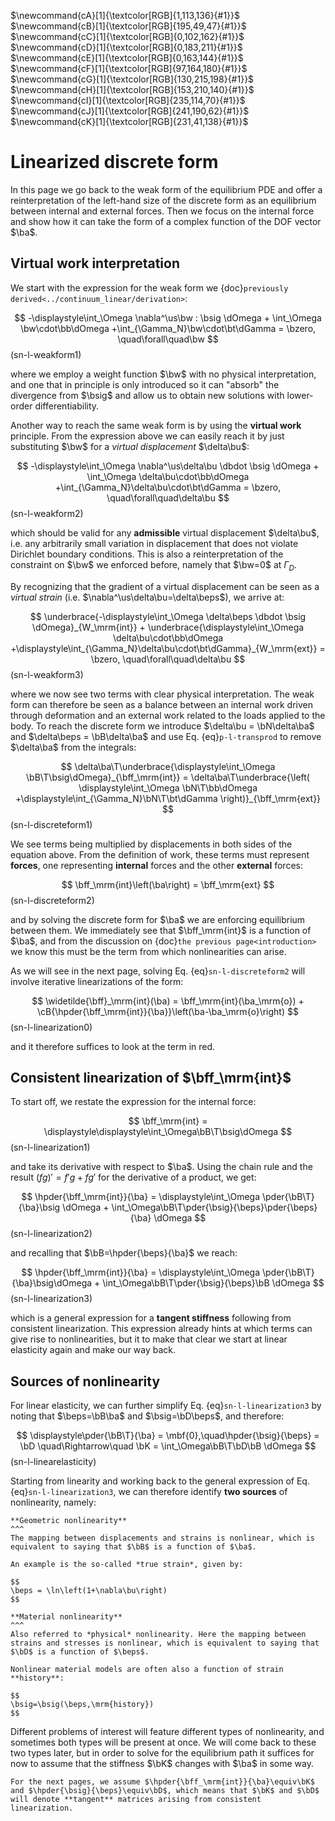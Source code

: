 $\newcommand{\E}{\\[3pt]}$
$\newcommand{\DE}{\\[6pt]}$
$\newcommand{\TE}{\\[9pt]}$
$\newcommand{\QE}{\\[12pt]}$
$\newcommand{\eps}{\varepsilon}$
$\newcommand{\beps}{\boldsymbol\eps}$
$\newcommand{\bsig}{\boldsymbol\sigma}$
$\newcommand{\dbdot}{\,\colon\!}$
$\newcommand{\hint}{\displaystyle\int}$
$\newcommand{\hsum}{\displaystyle\sum}$
$\newcommand{\alert}[1]{{\color{pdcolor9}#1}}$
$\newcommand{\gives}{\quad\Rightarrow\quad}$
$\newcommand{\ud}{\mathrm{d}}$
$\newcommand{\uf}{\mathrm{f}}$
$\newcommand{\bff}{\mathbf{f}}$
$\newcommand{\ba}{\mathbf{a}}$
$\newcommand{\bb}{\mathbf{b}}$
$\newcommand{\bc}{\mathbf{c}}$
$\newcommand{\bh}{\mathbf{h}}$
$\newcommand{\bn}{\mathbf{n}}$
$\newcommand{\bq}{\mathbf{q}}$
$\newcommand{\bt}{\mathbf{t}}$
$\newcommand{\bu}{\mathbf{u}}$
$\newcommand{\bv}{\mathbf{v}}$
$\newcommand{\bw}{\mathbf{w}}$
$\newcommand{\bx}{\mathbf{x}}$
$\newcommand{\bB}{\mathbf{B}}$
$\newcommand{\bD}{\mathbf{D}}$
$\newcommand{\bJ}{\mathbf{J}}$
$\newcommand{\bK}{\mathbf{K}}$
$\newcommand{\bM}{\mathbf{M}}$
$\newcommand{\bN}{\mathbf{N}}$
$\newcommand{\bP}{\mathbf{P}}$
$\newcommand{\bzero}{\mathbf{0}}$
$\newcommand{\pder}[2]{\frac{\partial #1}{\partial #2}}$
$\newcommand{\dder}[2]{\frac{\ud #1}{\ud #2}}$
$\newcommand{\pders}[3]{\frac{\partial^2 #1}{\partial #2 \partial #3}}$
$\newcommand{\lder}[2]{{\ud #1}/{\ud #2}}$
$\newcommand{\lpder}[2]{{\partial #1}/{\partial #2}}$
$\newcommand{\lpders}[3]{{\partial^2 #1}/{\partial #2 \partial #3}}$
$\newcommand{\hfrac}[2]{\displaystyle\frac{#1}{#2}}$
$\newcommand{\lfrac}[2]{{#1}/{#2}}$
$\newcommand{\hpder}[2]{\displaystyle\frac{\partial #1}{\partial #2}}$
$\newcommand{\myVec}[1]{\left\{ \begin{matrix} #1 \end{matrix} \right\}}$
$\newcommand{\myMat}[1]{\left[ \begin{matrix} #1 \end{matrix} \right]}$
$\newcommand{\sym}{\ensuremath{_\mathrm{s}}}$
$\newcommand{\dg}{\ensuremath{^\circ}}$
$\newcommand{\mbf}[1]{\mathbf{#1}}$
$\newcommand{\mrm}[1]{\mathrm{#1}}$
$\newcommand{\bs}[1]{\boldsymbol{#1}}$
$\newcommand{\T}{^\mathrm{T}}$
$\newcommand{\dOmega}{\,\mathrm{d}\Omega}$
$\newcommand{\dGamma}{\,\mathrm{d}\Gamma}$
$\newcommand{\us}{\mathrm{s}}$

$\newcommand{cA}[1]{\textcolor[RGB]{1,113,136}{#1}}$
$\newcommand{cB}[1]{\textcolor[RGB]{195,49,47}{#1}}$
$\newcommand{cC}[1]{\textcolor[RGB]{0,102,162}{#1}}$
$\newcommand{cD}[1]{\textcolor[RGB]{0,183,211}{#1}}$
$\newcommand{cE}[1]{\textcolor[RGB]{0,163,144}{#1}}$
$\newcommand{cF}[1]{\textcolor[RGB]{97,164,180}{#1}}$
$\newcommand{cG}[1]{\textcolor[RGB]{130,215,198}{#1}}$
$\newcommand{cH}[1]{\textcolor[RGB]{153,210,140}{#1}}$
$\newcommand{cI}[1]{\textcolor[RGB]{235,114,70}{#1}}$
$\newcommand{cJ}[1]{\textcolor[RGB]{241,190,62}{#1}}$
$\newcommand{cK}[1]{\textcolor[RGB]{231,41,138}{#1}}$

# Linearized discrete form

In this page we go back to the weak form of the equilibrium PDE and offer a reinterpretation of the left-hand size of the discrete form as an equilibrium between internal and external forces. Then we focus on the internal force and show how it can take the form of a complex function of the DOF vector $\ba$.

## Virtual work interpretation

We start with the expression for the weak form we {doc}`previously derived<../continuum_linear/derivation>`:

$$
-\displaystyle\int_\Omega \nabla^\us\bw : \bsig \dOmega + \int_\Omega \bw\cdot\bb\dOmega +\int_{\Gamma_N}\bw\cdot\bt\dGamma = \bzero, \quad\forall\quad\bw
$$(sn-l-weakform1)

where we employ a weight function $\bw$ with no physical interpretation, and one that in principle is only introduced so it can "absorb" the divergence from $\bsig$ and allow us to obtain new solutions with lower-order differentiability.

Another way to reach the same weak form is by using the **virtual work** principle. From the expression above we can easily reach it by just substituting $\bw$ for a *virtual displacement* $\delta\bu$:

$$
-\displaystyle\int_\Omega \nabla^\us\delta\bu \dbdot \bsig \dOmega + \int_\Omega \delta\bu\cdot\bb\dOmega +\int_{\Gamma_N}\delta\bu\cdot\bt\dGamma = \bzero, \quad\forall\quad\delta\bu
$$(sn-l-weakform2)

which should be valid for any **admissible** virtual displacement $\delta\bu$, i.e. any arbitrarily small variation in displacement that does not violate Dirichlet boundary conditions. This is also a reinterpretation of the constraint on $\bw$ we enforced before, namely that $\bw=0$ at $\Gamma_D$.

By recognizing that the gradient of a virtual displacement can be seen as a *virtual strain* (i.e. $\nabla^\us\delta\bu=\delta\beps$), we arrive at:

$$
\underbrace{-\displaystyle\int_\Omega \delta\beps \dbdot \bsig \dOmega}_{W_\mrm{int}} + \underbrace{\displaystyle\int_\Omega \delta\bu\cdot\bb\dOmega +\displaystyle\int_{\Gamma_N}\delta\bu\cdot\bt\dGamma}_{W_\mrm{ext}} = \bzero, \quad\forall\quad\delta\bu
$$(sn-l-weakform3)

where we now see two terms with clear physical interpretation. The weak form can therefore be seen as a balance between an internal work driven through deformation and an external work related to the loads applied to the body. To reach the discrete form we introduce $\delta\bu = \bN\delta\ba$ and $\delta\beps = \bB\delta\ba$ and use Eq. {eq}`p-l-transprod` to remove $\delta\ba$ from the integrals:

$$
\delta\ba\T\underbrace{\displaystyle\int_\Omega \bB\T\bsig\dOmega}_{\bff_\mrm{int}} = \delta\ba\T\underbrace{\left( \displaystyle\int_\Omega \bN\T\bb\dOmega +\displaystyle\int_{\Gamma_N}\bN\T\bt\dGamma \right)}_{\bff_\mrm{ext}}
$$(sn-l-discreteform1)

We see terms being multiplied by displacements in both sides of the equation above. From the definition of work, these terms must represent **forces**, one representing **internal** forces and the other **external** forces:

$$
\bff_\mrm{int}\left(\ba\right) = \bff_\mrm{ext}
$$(sn-l-discreteform2)

and by solving the discrete form for $\ba$ we are enforcing equilibrium between them. We immediately see that $\bff_\mrm{int}$ is a function of $\ba$, and from the discussion on {doc}`the previous page<introduction>` we know this must be the term from which nonlinearities can arise. 

As we will see in the next page, solving Eq. {eq}`sn-l-discreteform2` will involve iterative linearizations of the form:

$$
\widetilde{\bff}_\mrm{int}(\ba) = \bff_\mrm{int}(\ba_\mrm{o}) + \cB{\hpder{\bff_\mrm{int}}{\ba}}\left(\ba-\ba_\mrm{o}\right)
$$(sn-l-linearization0)

and it therefore suffices to look at the term in red.

## Consistent linearization of $\bff_\mrm{int}$

To start off, we restate the expression for the internal force:

$$
\bff_\mrm{int} = \displaystyle\displaystyle\int_\Omega\bB\T\bsig\dOmega
$$(sn-l-linearization1)

and take its derivative with respect to $\ba$. Using the chain rule and the result $(fg)'=f'g+fg'$ for the derivative of a product, we get:

$$
\hpder{\bff_\mrm{int}}{\ba} = \displaystyle\int_\Omega \pder{\bB\T}{\ba}\bsig \dOmega + \int_\Omega\bB\T\pder{\bsig}{\beps}\pder{\beps}{\ba} \dOmega
$$(sn-l-linearization2)

and recalling that $\bB=\hpder{\beps}{\ba}$ we reach:

$$
\hpder{\bff_\mrm{int}}{\ba} = \displaystyle\int_\Omega \pder{\bB\T}{\ba}\bsig\dOmega + \int_\Omega\bB\T\pder{\bsig}{\beps}\bB \dOmega
$$(sn-l-linearization3)

which is a general expression for a **tangent stiffness** following from consistent linearization. This expression already hints at which terms can give rise to nonlinearities, but it to make that clear we start at linear elasticity again and make our way back.

## Sources of nonlinearity

For linear elasticity, we can further simplify Eq. {eq}`sn-l-linearization3` by noting that $\beps=\bB\ba$ and $\bsig=\bD\beps$, and therefore:

$$
\displaystyle\pder{\bB\T}{\ba} = \mbf{0},\quad\hpder{\bsig}{\beps} = \bD
\quad\Rightarrow\quad
\bK = \int_\Omega\bB\T\bD\bB \dOmega
$$(sn-l-linearelasticity)

Starting from linearity and working back to the general expression of Eq. {eq}`sn-l-linearization3`, we can therefore identify **two sources** of nonlinearity, namely:

```{card}
**Geometric nonlinearity**
^^^
The mapping between displacements and strains is nonlinear, which is equivalent to saying that $\bB$ is a function of $\ba$.

An example is the so-called *true strain*, given by:

$$
\beps = \ln\left(1+\nabla\bu\right)
$$
```

```{card}
**Material nonlinearity**
^^^
Also referred to *physical* nonlinearity. Here the mapping between strains and stresses is nonlinear, which is equivalent to saying that $\bD$ is a function of $\beps$.

Nonlinear material models are often also a function of strain **history**:

$$
\bsig=\bsig(\beps,\mrm{history})
$$
```

Different problems of interest will feature different types of nonlinearity, and sometimes both types will be present at once. We will come back to these two types later, but in order to solve for the equilibrium path it suffices for now to assume that the stiffness $\bK$ changes with $\ba$ in some way.

```{admonition} Tangent matrices
For the next pages, we assume $\hpder{\bff_\mrm{int}}{\ba}\equiv\bK$ and $\hpder{\bsig}{\beps}\equiv\bD$, which means that $\bK$ and $\bD$ will denote **tangent** matrices arising from consistent linearization.
```
